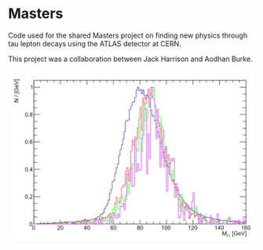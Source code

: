 # Masters

Code used for the shared Masters project on finding new physics through tau lepton decays using the ATLAS detector at CERN.

This project was a collaboration between Jack Harrison and Aodhan Burke.


![Example plot](savedPlots/%contained_MPHYS.png?raw=true "Title")

